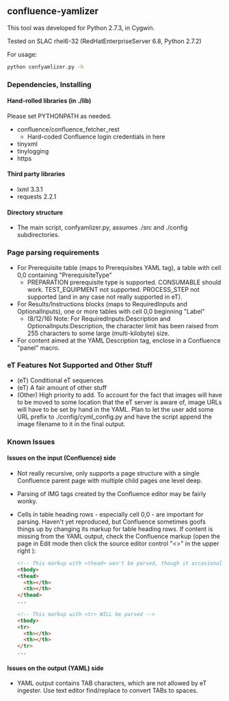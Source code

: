 ## confluence-yamlizer

This tool was developed for Python 2.7.3, in Cygwin.

Tested on SLAC rhel6-32 (RedHatEnterpriseServer 6.8, Python 2.7.2)

For usage:
```bash
python confyamlizer.py -h
```

### Dependencies, Installing
#### Hand-rolled libraries (in ./lib)

Please set PYTHONPATH as needed.

* confluence/confluence_fetcher_rest
  * Hard-coded Confluence login credentials in here
* tinyxml
* tinylogging
* https

#### Third party libraries

* lxml 3.3.1
* requests 2.2.1

#### Directory structure

* The main script, confyamlizer.py, assumes ./src and ./config subdirectories.

### Page parsing requirements

* For Prerequisite table (maps to Prerequisites YAML tag), a table with cell 0,0 containing "PrerequisiteType"
   * PREPARATION prerequisite type is supported. CONSUMABLE should work. TEST_EQUIPMENT not supported. PROCESS_STEP not supported (and in any case not really supported in eT).
* For Results/Instructions blocks (maps to RequiredInputs and OptionalInputs), one or more tables with cell 0,0 beginning "Label"
   * (8/12/16) Note: For RequiredInputs:Description and OptionalInputs:Description, the character limit has been raised from 255 characters to some large (multi-kilobyte) size.
* For content aimed at the YAML Description tag, enclose in a Confluence "panel" macro.

### eT Features Not Supported and Other Stuff

* (eT) Conditional eT sequences
* (eT) A fair amount of other stuff
* (Other) High priority to add. To account for the fact that images will have to be moved to some location that the eT server is aware of, image URLs will have to be set by hand in the YAML. Plan to let the user add some URL prefix to ./config/cyml_config.py and have the script append the image filename to it in the final output.

### Known Issues
#### Issues on the input (Confluence) side

* Not really recursive, only supports a page structure with a single Confluence parent page with multiple child pages one level deep.
* Parsing of IMG tags created by the Confluence editor may be fairly wonky. 
* Cells in table heading rows - especially cell 0,0 - are important for parsing. Haven't yet reproduced, but Confluence sometimes goofs things up by changing its markup for table heading rows. If content is missing from the YAML output, check the Confluence markup (open the page in Edit mode then click the source editor control "<>" in the upper right ):

    ```html
    <!-- This markup with <thead> won't be parsed, though it occasionally appears -->
    <tbody>
    <thead>
      <th></th>
      <th></th>
    </thead>
    ...
     
    <!-- This markup with <tr> WILL be parsed -->
    <tbody>
    <tr>
      <th></th>
      <th></th>
    </tr>
    ...
    ```

#### Issues on the output (YAML) side

* YAML output contains TAB characters, which are not allowed by eT ingester. Use text editor find/replace to convert TABs to spaces.
